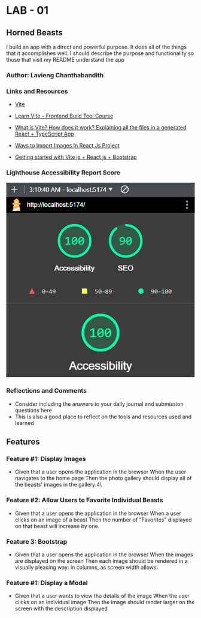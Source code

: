 # LAB - 01

## Horned Beasts

I build an app with a direct and powerful purpose. It does all of the things that it accomplishes well. I should describe the purpose and functionality so those that visit my README understand the app

### Author: Lavieng Chanthabandith

### Links and Resources

* [Vite](https://vitejs.dev/guide/)

* [Learn Vite – Frontend Build Tool Course](https://www.youtube.com/watch?v=VAeRhmpcWEQ)

* [What is Vite? How does it work? Explaining all the files in a generated React + TypeScript App](https://www.youtube.com/watch?v=VfhRDGhAFi0)

* [Ways to Import Images In React Js Project](https://www.youtube.com/watch?v=MRbqLWAwqko)

* [Getting started with Vite js + React js + Bootstrap](https://www.youtube.com/watch?v=jDjAwJ87PPM)

### Lighthouse Accessibility Report Score

![Lighthouse Report](/images/LHScore.png)

### Reflections and Comments

* Consider including the answers to your daily journal and submission questions here
* This is also a good place to reflect on the tools and resources used and learned

## Features

### Feature #1: Display Images

- Given that a user opens the application in the browser
When the user navigates to the home page
Then the photo gallery should display all of the beasts' images in the gallery.4\

### Feature #2: Allow Users to Favorite Individual Beasts

- Given that a user opens the application in the browser
When a user clicks on an image of a beast
Then the number of "Favorites" displayed on that beast will increase by one.

### Feature 3: Bootstrap

- Given that a user opens the application in the browser
When the images are displayed on the screen
Then each image should be rendered in a visually pleasing way: in columns, as screen width allows.

### Feature #1: Display a Modal

- Given that a user wants to view the details of the image
When the user clicks on an individual image
Then the image should render larger on the screen with the description displayed